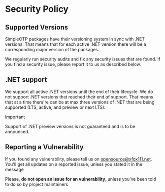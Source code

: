 # Security Policy

## Supported Versions

SimpleOTP packages have their versioning system in sync with .NET versions. That means that for each active .NET version there will be a corresponding major version of the packages.

We regularly run security audits and fix any security issues that are found. If you find a security issue, please report it to us as described below.

## .NET support

We support all active .NET versions until the end of their lifecycle. We do not support .NET versions that reached their end of support. That means that at a time there're can be at max three versions of .NET that are being supported (LTS, active, and preview or next LTS).

> [!IMPORTANT]
Support of .NET preview versions is not guaranteed and is to be announced.

## Reporting a Vulnerability
If you found any vulnerability, please tell us on opensource@xfox111.net. You'll get all updates on a reported issue, unless you stated it in the message

Please, **do not open an issue for an vulnerability**, unless you've been told to do so by project maintainers
